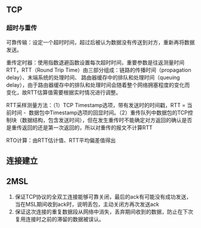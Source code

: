 ## TCP

### 超时与重传

可靠传输：设定一个超时时间，超过后被认为数据没有传送到对方，重新再将数据发送。

重传定时器：使用指数退避函数设置每次超时时间，重要参数是往返测量时间RTT，RTT（Round Trip Time）由三部分组成：链路的传播时间（propagation delay）、末端系统的处理时间、
路由器缓存中的排队和处理时间（queuing delay），由于路由器缓存中的排队和处理时间会随着整个网络拥塞程度的变化而变化，故RTT估算值需要根据实时情况进行调整。

RTT采样测量方法：（1）TCP Timestamp选项，带有发送时的时间戳，RTT = 当前时间 -  数据包中Timestamp选项的回显时间。（2）重传队列中数据包的TCP控制块（数据结构，包含发送时间），但在发生重传时不能确定对方返回的确认是否是重传返回的还是第一次返回的，所以对重传的报文不计算RTT

RTO计算：由RTT估计值、RTT平均偏差值得出



## 连接建立







## 2MSL

1. 保证TCP协议的全双工连接能够可靠关闭，最后的ack有可能没有成功发送，当在MSL期间收到ack时，说明丢包，主动关闭方再次发送ack
2. 保证这次连接的重复数据段从网络中消失，丢弃期间收到的数据，防止在下次复用连接时之前的滞留的数据被误认。





